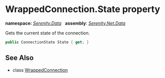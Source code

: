 # WrappedConnection.State property
**namespace:** *[Serenity.Data](../../README.md#serenity.data-namespace)*   **assembly**: *[Serenity.Net.Data](../../README.md)*

Gets the current state of the connection.

```csharp
public ConnectionState State { get; }
```

## See Also

* class [WrappedConnection](../WrappedConnection.md)